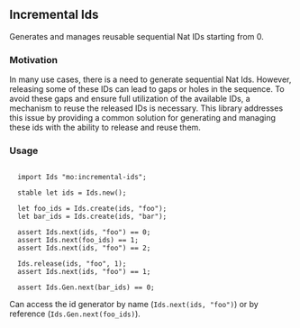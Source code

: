 ## Incremental Ids

Generates and manages reusable sequential Nat IDs starting from 0.

### Motivation

In many use cases, there is a need to generate sequential Nat Ids. However, releasing some of these IDs can lead to gaps or holes in the sequence. To avoid these gaps and ensure full utilization of the available IDs, a mechanism to reuse the released IDs is necessary. This library addresses this issue by providing a common solution for generating and managing these ids with the ability to release and reuse them.

### Usage

```motoko

  import Ids "mo:incremental-ids";

  stable let ids = Ids.new();

  let foo_ids = Ids.create(ids, "foo");
  let bar_ids = Ids.create(ids, "bar");

  assert Ids.next(ids, "foo") == 0;
  assert Ids.next(foo_ids) == 1;
  assert Ids.next(ids, "foo") == 2;

  Ids.release(ids, "foo", 1);
  assert Ids.next(ids, "foo") == 1;

  assert Ids.Gen.next(bar_ids) == 0;

```

Can access the id generator by name (`Ids.next(ids, "foo")`) or by reference (`Ids.Gen.next(foo_ids)`).
